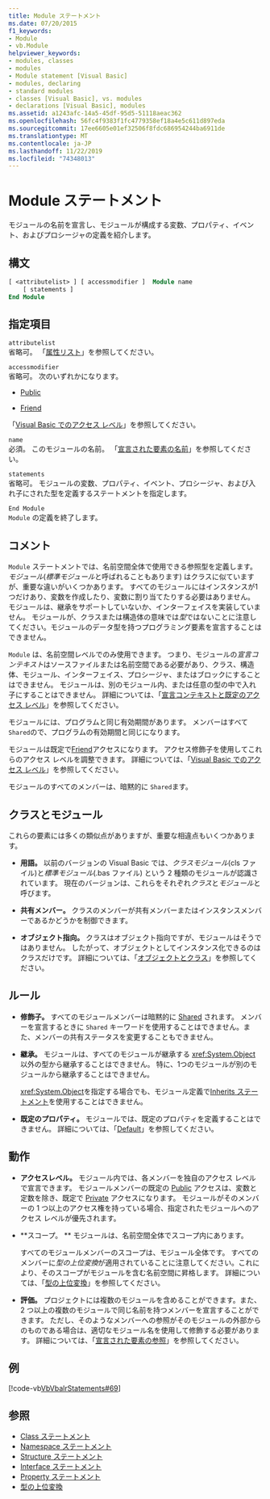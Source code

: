 ```yaml
---
title: Module ステートメント
ms.date: 07/20/2015
f1_keywords:
- Module
- vb.Module
helpviewer_keywords:
- modules, classes
- modules
- Module statement [Visual Basic]
- modules, declaring
- standard modules
- classes [Visual Basic], vs. modules
- declarations [Visual Basic], modules
ms.assetid: a1243afc-14a5-45df-95d5-51118aeac362
ms.openlocfilehash: 56fc4f9383f1fc4779358ef18a4e5c611d897eda
ms.sourcegitcommit: 17ee6605e01ef32506f8fdc686954244ba6911de
ms.translationtype: MT
ms.contentlocale: ja-JP
ms.lasthandoff: 11/22/2019
ms.locfileid: "74348013"
---
```

# <a name="module-statement"></a>Module ステートメント

モジュールの名前を宣言し、モジュールが構成する変数、プロパティ、イベント、およびプロシージャの定義を紹介します。

## <a name="syntax"></a>構文

```vb
[ <attributelist> ] [ accessmodifier ]  Module name
    [ statements ]
End Module
```

## <a name="parts"></a>指定項目

`attributelist`  
省略可。 「[属性リスト](../../../visual-basic/language-reference/statements/attribute-list.md)」を参照してください。

`accessmodifier`  
省略可。 次のいずれかになります。

- [Public](../../../visual-basic/language-reference/modifiers/public.md)

- [Friend](../../../visual-basic/language-reference/modifiers/friend.md)

「[Visual Basic でのアクセス レベル](../../../visual-basic/programming-guide/language-features/declared-elements/access-levels.md)」を参照してください。

`name`  
必須。 このモジュールの名前。 「[宣言された要素の名前](../../../visual-basic/programming-guide/language-features/declared-elements/declared-element-names.md)」を参照してください。

`statements`  
省略可。 モジュールの変数、プロパティ、イベント、プロシージャ、および入れ子にされた型を定義するステートメントを指定します。

`End Module`  
`Module` の定義を終了します。

## <a name="remarks"></a>コメント

`Module` ステートメントでは、名前空間全体で使用できる参照型を定義します。 *モジュール*(*標準モジュール*と呼ばれることもあります) はクラスに似ていますが、重要な違いがいくつかあります。 すべてのモジュールにはインスタンスが1つだけあり、変数を作成したり、変数に割り当てたりする必要はありません。 モジュールは、継承をサポートしていないか、インターフェイスを実装していません。 モジュールが、クラスまたは構造体の意味では*型*ではないことに注意してください。モジュールのデータ型を持つプログラミング要素を宣言することはできません。

`Module` は、名前空間レベルでのみ使用できます。 つまり、モジュールの*宣言コンテキスト*はソースファイルまたは名前空間である必要があり、クラス、構造体、モジュール、インターフェイス、プロシージャ、またはブロックにすることはできません。 モジュールは、別のモジュール内、または任意の型の中で入れ子にすることはできません。 詳細については、「[宣言コンテキストと既定のアクセス レベル](../../../visual-basic/language-reference/statements/declaration-contexts-and-default-access-levels.md)」を参照してください。

モジュールには、プログラムと同じ有効期間があります。 メンバーはすべて `Shared`ので、プログラムの有効期間と同じになります。

モジュールは既定で[Friend](../../../visual-basic/language-reference/modifiers/friend.md)アクセスになります。 アクセス修飾子を使用してこれらのアクセス レベルを調整できます。 詳細については、「[Visual Basic でのアクセス レベル](../../../visual-basic/programming-guide/language-features/declared-elements/access-levels.md)」を参照してください。

モジュールのすべてのメンバーは、暗黙的に `Shared`ます。

## <a name="classes-and-modules"></a>クラスとモジュール

これらの要素には多くの類似点がありますが、重要な相違点もいくつかあります。

- **用語。** 以前のバージョンの Visual Basic では、*クラスモジュール*(cls ファイル)と*標準モジュール*(.bas ファイル) という 2 種類のモジュールが認識されています。 現在のバージョンは、これらをそれぞれ*クラス*と*モジュール*と呼びます。

- **共有メンバー。** クラスのメンバーが共有メンバーまたはインスタンスメンバーであるかどうかを制御できます。

- **オブジェクト指向。** クラスはオブジェクト指向ですが、モジュールはそうではありません。 したがって、オブジェクトとしてインスタンス化できるのはクラスだけです。 詳細については、「[オブジェクトとクラス](../../../visual-basic/programming-guide/language-features/objects-and-classes/index.md)」を参照してください。

## <a name="rules"></a>ルール

- **修飾子。** すべてのモジュールメンバーは暗黙的に [Shared](../../../visual-basic/language-reference/modifiers/shared.md) されます。 メンバーを宣言するときに `Shared` キーワードを使用することはできません。また、メンバーの共有ステータスを変更することもできません。

- **継承。** モジュールは、すべてのモジュールが継承する <xref:System.Object>以外の型から継承することはできません。 特に、1つのモジュールが別のモジュールから継承することはできません。

  <xref:System.Object>を指定する場合でも、モジュール定義で[Inherits ステートメント](../../../visual-basic/language-reference/statements/inherits-statement.md)を使用することはできません。

- **既定のプロパティ。** モジュールでは、既定のプロパティを定義することはできません。 詳細については、「[Default](../../../visual-basic/language-reference/modifiers/default.md)」を参照してください。

## <a name="behavior"></a>動作

- **アクセスレベル。** モジュール内では、各メンバーを独自のアクセス レベルで宣言できます。 モジュールメンバーの既定の [Public](../../../visual-basic/language-reference/modifiers/public.md) アクセスは、変数と定数を除き、既定で [Private](../../../visual-basic/language-reference/modifiers/private.md) アクセスになります。 モジュールがそのメンバーの 1 つ以上のアクセス権を持っている場合、指定されたモジュールへのアクセス レベルが優先されます。

- **スコープ。 ** モジュールは、名前空間全体でスコープ内にあります。

  すべてのモジュールメンバーのスコープは、モジュール全体です。 すべてのメンバーに*型の上位変換*が適用されていることに注意してください。これにより、そのスコープがモジュールを含む名前空間に昇格します。 詳細については、「[型の上位変換](../../../visual-basic/programming-guide/language-features/declared-elements/type-promotion.md)」を参照してください。

- **評価。** プロジェクトには複数のモジュールを含めることができます。また、2 つ以上の複数のモジュールで同じ名前を持つメンバーを宣言することができます。 ただし、そのようなメンバーへの参照がそのモジュールの外部からのものである場合は、適切なモジュール名を使用して修飾する必要があります。 詳細については、「[宣言された要素の参照](../../../visual-basic/programming-guide/language-features/declared-elements/references-to-declared-elements.md)」を参照してください。

## <a name="example"></a>例

[!code-vb[VbVbalrStatements#69](~/samples/snippets/visualbasic/VS_Snippets_VBCSharp/VbVbalrStatements/VB/Class1.vb#69)]

## <a name="see-also"></a>参照

- [Class ステートメント](../../../visual-basic/language-reference/statements/class-statement.md)
- [Namespace ステートメント](../../../visual-basic/language-reference/statements/namespace-statement.md)
- [Structure ステートメント](../../../visual-basic/language-reference/statements/structure-statement.md)
- [Interface ステートメント](../../../visual-basic/language-reference/statements/interface-statement.md)
- [Property ステートメント](../../../visual-basic/language-reference/statements/property-statement.md)
- [型の上位変換](../../../visual-basic/programming-guide/language-features/declared-elements/type-promotion.md)
